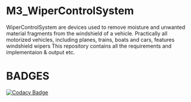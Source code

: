 # M3_WiperControlSystem
WiperControlSystem are devices used to remove moisture and unwanted material fragments from the windshield of a vehicle. Practically all motorized vehicles, including planes, trains, boats and cars, features windshield wipers
This repository contains all the requirements and implementaion & output etc.
# BADGES
[![Codacy Badge](https://app.codacy.com/project/badge/Grade/993a1d4784164c46aa809839decb02c4)](https://www.codacy.com/gh/arnoorlasravan/M3_WiperControlSystem/dashboard?utm_source=github.com&amp;utm_medium=referral&amp;utm_content=arnoorlasravan/M3_WiperControlSystem&amp;utm_campaign=Badge_Grade)


